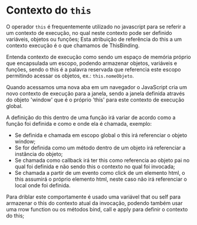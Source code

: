 # Contexto do `this`

O operador `this` é frequentemente utilizado no javascript para se referir a um contexto de execução, no qual neste contexto pode ser definido variáveis, objetos ou funções;
Esta atribuição de referência do this a um contexto execução é o que chamamos de ThisBinding.

Entenda contexto de execução como sendo um espaço de memória próprio que encapsulada um escopo, podendo armazenar objetos, variáveis e funções, sendo o this é a palavra reservada que referencia este escopo permitindo acessar os objetos, ex.: `this.nomeObjeto`.

Quando acessamos uma nova aba em um navegador o JavaScript cria um novo contexto de execução para a janela, sendo a janela definida através do objeto 'window' que é o próprio 'this' para este contexto de execução global.

A definição do this dentro de uma função irá variar de acordo como a função foi definida e como e onde ela é chamada, exemplo:

- Se definida e chamada em escopo global o this irá referenciar o objeto window;
- Se for definida como um método dentro de um objeto irá referenciar a instância do objeto;
- Se chamada como callback irá ter this como referencia ao objeto pai no qual foi definida e não sendo this o contexto no qual foi invocada;
- Se chamada a partir de um evento como click de um elemento html, o this assumirá o próprio elemento html, neste caso não irá referenciar o local onde foi definida.

Para driblar este comportamente é usado uma variável that ou self para armazenar o this do contexto atual da invocação, podendo também usar uma rrow function ou os métodos bind, call e apply para definir o contexto do this;
